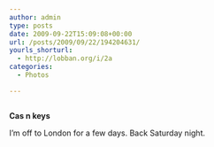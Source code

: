 ```yaml
---
author: admin
type: posts
date: 2009-09-22T15:09:08+00:00
url: /posts/2009/09/22/194204631/
yourls_shorturl:
  - http://lobban.org/i/2a
categories:
  - Photos

---
```

<div class="figure">
  <img src="https://andy.lobban.org/photo/1280/194204631/1/tumblr_kqdor8v6QN1qzrl7b" alt="" />
</div>

**Cas n keys**

I&#8217;m off to London for a few days. Back Saturday night.